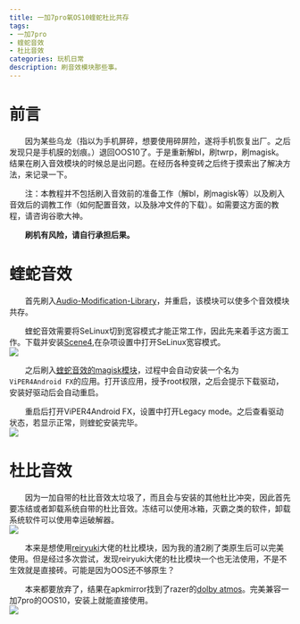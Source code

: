 ```yaml
---
title: 一加7pro氧OS10蝰蛇杜比共存
tags:
- 一加7pro
- 蝰蛇音效
- 杜比音效
categories: 玩机日常
description: 刷音效模块那些事。
---
```

# 前言
&ensp;&ensp;&ensp;&ensp;因为某些乌龙（指以为手机屏碎，想要使用碎屏险，遂将手机恢复出厂。之后发现只是手机膜的划痕。）退回OOS10了。于是重新解bl，刷twrp，刷magisk。结果在刷入音效模块的时候总是出问题。在经历各种变砖之后终于摸索出了解决方法，来记录一下。  

&ensp;&ensp;&ensp;&ensp;注：本教程并不包括刷入音效前的准备工作（解bl，刷magisk等）以及刷入音效后的调教工作（如何配置音效，以及脉冲文件的下载）。如需要这方面的教程，请咨询谷歌大神。  

&ensp;&ensp;&ensp;&ensp;**刷机有风险，请自行承担后果。**  

# 蝰蛇音效
&ensp;&ensp;&ensp;&ensp;首先刷入[Audio-Modification-Library](https://zackptg5.com/downloads/Audio-Modification-Library_v4.1.zip)，并重启，该模块可以使多个音效模块共存。  

&ensp;&ensp;&ensp;&ensp;蝰蛇音效需要将SeLinux切到宽容模式才能正常工作，因此先来着手这方面工作。下载并安装[Scene4](https://github.com/helloklf/vtools/releases),在杂项设置中打开SeLinux宽容模式。  
![](SeLinux宽容.png)  

&ensp;&ensp;&ensp;&ensp;之后刷入[蝰蛇音效的magisk模块](https://zackptg5.com/downloads/v4afx_v2.7.2.1.zip)，过程中会自动安装一个名为`ViPER4Android FX`的应用。打开该应用，授予root权限，之后会提示下载驱动，安装好驱动后会自动重启。  

&ensp;&ensp;&ensp;&ensp;重启后打开ViPER4Android FX，设置中打开Legacy mode。之后查看驱动状态，若显示正常，则蝰蛇安装完毕。  
![](蝰蛇.png)

# 杜比音效
&ensp;&ensp;&ensp;&ensp;因为一加自带的杜比音效太垃圾了，而且会与安装的其他杜比冲突，因此首先要冻结或者卸载系统自带的杜比音效。冻结可以使用冰箱，灭霸之类的软件，卸载系统软件可以使用幸运破解器。  
![](冻结杜比.png)

&ensp;&ensp;&ensp;&ensp;本来是想使用[reiryuki](https://github.com/reiryuki)大佬的杜比模块，因为我的渣2刷了类原生后可以完美使用。但是经过多次尝试，发现reiryuki大佬的杜比模块一个也无法使用，不是不生效就是直接砖。可能是因为OOS还不够原生？  

&ensp;&ensp;&ensp;&ensp;本来都要放弃了，结果在apkmirror找到了razer的[dolby atmos](https://www.apkmirror.com/apk/razer-inc/dolby-atmos-4/dolby-atmos-4-dax2_2-6-0-28_r1-release/dolby-atmos-dax2_2-6-0-28_r1-android-apk-download/)。完美兼容一加7pro的OOS10，安装上就能直接使用。  
![](杜比.png)